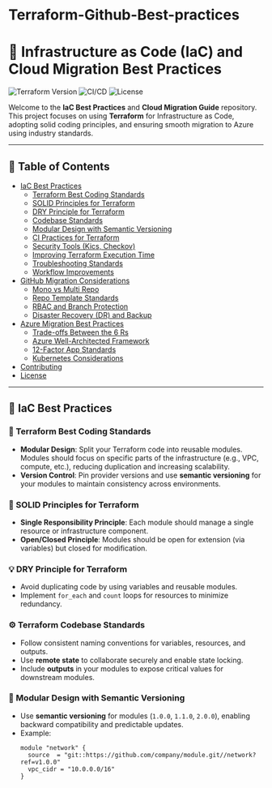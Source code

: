 # Terraform-Github-Best-practices
# 🚀 Infrastructure as Code (IaC) and Cloud Migration Best Practices

![Terraform Version](https://img.shields.io/badge/Terraform-v1.0+-blue.svg) ![CI/CD](https://img.shields.io/badge/CI/CD-GitHub%20Actions-brightgreen.svg) ![License](https://img.shields.io/badge/license-MIT-green.svg)

Welcome to the **IaC Best Practices** and **Cloud Migration Guide** repository. This project focuses on using **Terraform** for Infrastructure as Code, adopting solid coding principles, and ensuring smooth migration to Azure using industry standards.

---

## 📑 Table of Contents
- [IaC Best Practices](#iac-best-practices)
  - [Terraform Best Coding Standards](#terraform-best-coding-standards)
  - [SOLID Principles for Terraform](#solid-principles-for-terraform)
  - [DRY Principle for Terraform](#dry-principle-for-terraform)
  - [Codebase Standards](#terraform-codebase-standards)
  - [Modular Design with Semantic Versioning](#modular-design-with-semantic-versioning)
  - [CI Practices for Terraform](#ci-practices-for-terraform)
  - [Security Tools (Kics, Checkov)](#security-tools-kics-checkov)
  - [Improving Terraform Execution Time](#improving-terraform-execution-time)
  - [Troubleshooting Standards](#troubleshooting-standards)
  - [Workflow Improvements](#workflow-improvements)
- [GitHub Migration Considerations](#github-migration-considerations)
  - [Mono vs Multi Repo](#mono-vs-multi-repo)
  - [Repo Template Standards](#repo-template-standards)
  - [RBAC and Branch Protection](#rbac-and-branch-protection)
  - [Disaster Recovery (DR) and Backup](#disaster-recovery-dr-and-backup)
- [Azure Migration Best Practices](#azure-migration-best-practices)
  - [Trade-offs Between the 6 Rs](#trade-offs-between-the-6-rs)
  - [Azure Well-Architected Framework](#azure-well-architected-framework)
  - [12-Factor App Standards](#12-factor-app-standards)
  - [Kubernetes Considerations](#kubernetes-considerations)
- [Contributing](#contributing)
- [License](#license)

---

## 🚧 IaC Best Practices

### 🔨 Terraform Best Coding Standards
- **Modular Design**: Split your Terraform code into reusable modules. Modules should focus on specific parts of the infrastructure (e.g., VPC, compute, etc.), reducing duplication and increasing scalability.
- **Version Control**: Pin provider versions and use **semantic versioning** for your modules to maintain consistency across environments.

### 🧠 SOLID Principles for Terraform
- **Single Responsibility Principle**: Each module should manage a single resource or infrastructure component.
- **Open/Closed Principle**: Modules should be open for extension (via variables) but closed for modification.

### 💡 DRY Principle for Terraform
- Avoid duplicating code by using variables and reusable modules.
- Implement `for_each` and `count` loops for resources to minimize redundancy.

### ⚙️ Terraform Codebase Standards
- Follow consistent naming conventions for variables, resources, and outputs.
- Use **remote state** to collaborate securely and enable state locking.
- Include **outputs** in your modules to expose critical values for downstream modules.

### 🧩 Modular Design with Semantic Versioning
- Use **semantic versioning** for modules (`1.0.0`, `1.1.0`, `2.0.0`), enabling backward compatibility and predictable updates.
- Example:
  ```hcl
  module "network" {
    source  = "git::https://github.com/company/module.git//network?ref=v1.0.0"
    vpc_cidr = "10.0.0.0/16"
  }
